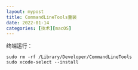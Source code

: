```yaml
---
layout: mypost
title: CommandLineTools重装
date: 2022-01-14
categories: [技术][macOS]
---
```


终端运行：
```
sudo rm -rf /Library/Developer/CommandLineTools
sudo xcode-select --install
```
